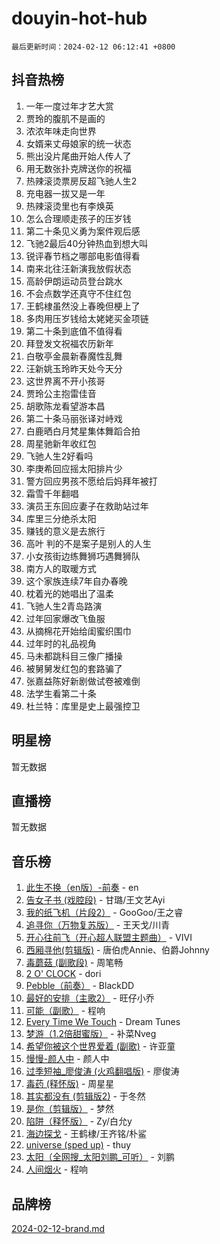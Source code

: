 # douyin-hot-hub

`最后更新时间：2024-02-12 06:12:41 +0800`

## 抖音热榜

1. 一年一度过年才艺大赏
1. 贾玲的腹肌不是画的
1. 浓浓年味走向世界
1. 女婿来丈母娘家的统一状态
1. 熊出没片尾曲开始人传人了
1. 用无数张扑克牌送你的祝福
1. 热辣滚烫票房反超飞驰人生2
1. 充电器一拔又是一年
1. 热辣滚烫里也有李焕英
1. 怎么合理顺走孩子的压岁钱
1. 第二十条见义勇为案件观后感
1. 飞驰2最后40分钟热血到想大叫
1. 锐评春节档之哪部电影值得看
1. 南来北往汪新演我放假状态
1. 高龄伊朗运动员登台跳水
1. 不会点数学还真守不住红包
1. 王鹤棣虽然没上春晚但梗上了
1. 多肉用压岁钱给太姥姥买金项链
1. 第二十条到底值不值得看
1. 拜登发文祝福农历新年
1. 白敬亭金晨新春魔性乱舞
1. 汪新姚玉玲昨天处今天分
1. 这世界离不开小孩哥
1. 贾玲公主抱雷佳音
1. 胡歌陈龙看望游本昌
1. 第二十条马丽张译对峙戏
1. 白鹿晒白月梵星集体舞蹈合拍
1. 周星驰新年收红包
1. 飞驰人生2好看吗
1. 李庚希回应摇太阳排片少
1. 警方回应男孩不愿给后妈拜年被打
1. 霜雪千年翻唱
1. 演员王东回应妻子在救助站过年
1. 库里三分绝杀太阳
1. 赚钱的意义是去旅行
1. 高叶 判的不是案子是别人的人生
1. 小女孩街边练舞狮巧遇舞狮队
1. 南方人的取暖方式
1. 这个家族连续7年自办春晚
1. 枕着光的她唱出了温柔
1. 飞驰人生2青岛路演
1. 过年回家爆改飞鱼服
1. 从摘棉花开始给闺蜜织围巾
1. 过年时的礼品视角
1. 马未都跳科目三像广播操
1. 被舅舅发红包的套路骗了
1. 张嘉益陈好新剧做试卷被难倒
1. 法学生看第二十条
1. 杜兰特：库里是史上最强控卫

## 明星榜

暂无数据

## 直播榜

暂无数据

## 音乐榜

1. [此生不换（en版）-前奏](https://sf3-cdn-tos.douyinstatic.com/obj/tos-cn-ve-2774/oMDvUGwhKrKYDEqXiMYEwxZqBWIJFA92CiLAO) - en
1. [告女子书 (戏腔段)](https://sf6-cdn-tos.douyinstatic.com/obj/tos-cn-ve-2774/osCCzFxWgstBDi92ZfBB4ht7gQENBmQMAl0eI6) - 甘璐/王文艺Ayi
1. [我的纸飞机（片段2）](https://sf5-hl-cdn-tos.douyinstatic.com/obj/tos-cn-ve-2774/oM2ZrKcg2CD5AeRB2gkeXOFB1IxAGJdZPazYHf) - GooGoo/王之睿
1. [追寻你（万物复苏版）](https://sf5-hl-cdn-tos.douyinstatic.com/obj/tos-cn-ve-2774/oYeAZJsbjIDit9APmBg8u6uDUQnHmoCf3gbo74) - 王天戈/川青
1. [开心往前飞（开心超人联盟主题曲）](https://sf3-cdn-tos.douyinstatic.com/obj/tos-cn-ve-2774/9d8fb7c82cf1421fb93a9fe925275e0a) - VIVI
1. [西厢寻他(剪辑版)](https://sf6-cdn-tos.douyinstatic.com/obj/tos-cn-ve-2774/oUsAVfAQKlRNxEv5qxvIB8o5qmIWUcXbzJKJhw) - 唐伯虎Annie、伯爵Johnny
1. [毒蘑菇 (副歌段)](https://sf5-hl-cdn-tos.douyinstatic.com/obj/tos-cn-ve-2774/ocDEUsfdLjxnlFXtfogBCiQCEqYB7QZgZ8VViM) - 周笔畅
1. [2 O' CLOCK](https://sf5-hl-cdn-tos.douyinstatic.com/obj/tos-cn-ve-2774/oIUBICeqlYQHTigCBOnCMlwBZJkgiBjt1oDfbg) - dori
1. [Pebble（前奏）](https://sf5-hl-cdn-tos.douyinstatic.com/obj/tos-cn-ve-2774/5e6913036e674b34b92df6abd1361f00) - BlackDD
1. [最好的安排（主歌2）](https://sf6-cdn-tos.douyinstatic.com/obj/tos-cn-ve-2774/oMMZX1DuHpMwgoDztBmZswgQnbCeeANZxBHkFY) - 旺仔小乔
1. [可能（副歌）](https://sf6-cdn-tos.douyinstatic.com/obj/tos-cn-ve-2774/cde1731888894259b333569393c2fb51) - 程响
1. [Every Time We Touch](https://sf5-hl-cdn-tos.douyinstatic.com/obj/tos-cn-ve-2774/ogN6lUKQeBBfEVhIOMikG1CcJjugxk1tztZyhP) - Dream Tunes
1. [梦游（1.2倍甜蜜版）](https://sf3-cdn-tos.douyinstatic.com/obj/tos-cn-ve-2774/o4gyAUm8hwufoEABmwVIiQtHsFuGzAEEWtNMzo) - 补菜Nveg
1. [希望你被这个世界爱着 (副歌)](https://sf5-hl-cdn-tos.douyinstatic.com/obj/tos-cn-ve-2774/oUHCmWQfZlE3QQBKBeD8rCFLpJzPgCpImhsxMt) - 许亚童
1. [慢慢-颜人中](https://sf5-hl-cdn-tos.douyinstatic.com/obj/tos-cn-ve-2774/ocjHNfBXdBxQNC8ZGAeoLMFTUgtBg8bkExunDC) - 颜人中
1. [过季短袖_廖俊涛 (火鸡翻唱版)](https://sf3-cdn-tos.douyinstatic.com/obj/tos-cn-ve-2774/ogQVJl0tRBKxQgZji7YClFEBrVDeHpPTWfCZbQ) - 廖俊涛
1. [毒药 (释怀版)](https://sf5-hl-cdn-tos.douyinstatic.com/obj/tos-cn-ve-2774/oYILMEAzspdZBIzy4frJNB8ZHPHWAhiwowd4Ad) - 周星星
1. [其实都没有 (剪辑版2)](https://sf5-hl-cdn-tos.douyinstatic.com/obj/tos-cn-ve-2774/oEBNQenHZtBhxYjGgUDQk0BCHTigQafgFlbQ7k) - 于冬然
1. [是你（剪辑版）](https://sf3-cdn-tos.douyinstatic.com/obj/tos-cn-ve-2774/46019dae783c4c969944217fe1cfafc4) - 梦然
1. [陷阱（释怀版）](https://sf5-hl-cdn-tos.douyinstatic.com/obj/tos-cn-ve-2774/oE8C21LeZrzKLDFfQYgMzx4GAIHageG5IzayY7) - Zy/白允y
1. [海边探戈](https://sf5-hl-cdn-tos.douyinstatic.com/obj/tos-cn-ve-2774/os9gE0VQCGqt6VQkZDyBBYvfSDY0QFe3vVmubn) - 王鹤棣/王齐铭/朴鲨
1. [universe (sped up)](https://sf6-cdn-tos.douyinstatic.com/obj/tos-cn-ve-2774/oIQnurQLDCsdYeegkM4CKuVb23MZBXtX6QB8bv) - thuy
1. [太阳（全网搜_太阳刘鹏_可听）](https://sf6-cdn-tos.douyinstatic.com/obj/tos-cn-ve-2774/ogWbyIQnlBFImVbeDocRdCIYtBHlbJXgfZMvgz) - 刘鹏
1. [人间烟火](https://sf5-hl-cdn-tos.douyinstatic.com/obj/tos-cn-ve-2774/947983139f35446684610238bba8e7a9) - 程响

## 品牌榜

[2024-02-12-brand.md](2024-02-12-brand.md)
